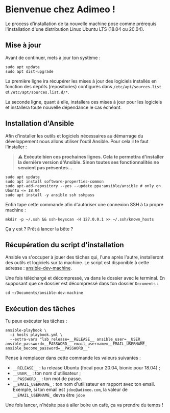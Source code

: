 # Bienvenue chez Adimeo !

Le process d'installation de ta nouvelle machine pose comme prérequis l'installation d'une distribution Linux Ubuntu LTS (18.04 ou 20.04).

## Mise à jour

Avant de continuer, mets à jour ton système :

```
sudo apt update
sudo apt dist-upgrade
```

La première ligne ira récupérer les mises à jour des logiciels installés en fonction des dépôts (repositories) configurés dans `/etc/apt/sources.list` et `/etc/apt/sources.list.d/*`.

La seconde ligne, quant à elle, installera ces mises à jour pour les logiciels et installera toute nouvelle dépendance le cas échéant.

## Installation d'Ansible

Afin d'installer les outils et logiciels nécessaires au démarrage du développement nous allons utiliser l'outil Ansible. Pour cela il te faut l'installer :

> :warning: **Exécute bien ces prochaines lignes. Cela te permettra d'installer la dernière version d'Ansible. Sinon toutes ses fonctionnalités ne seraient pas présentes...**

```
sudo apt update
sudo apt install software-properties-common
sudo apt-add-repository --yes --update ppa:ansible/ansible # only on Ubuntu <= 18.04
sudo apt install -y ansible ssh sshpass
```

Enfin tape cette commande afin d'autoriser une connexion SSH à ta propre machine : 

```
mkdir -p ~/.ssh && ssh-keyscan -H 127.0.0.1 >> ~/.ssh/known_hosts
```

Ça y est ? Prêt à lancer la bête ?

## Récupération du script d'installation

Ansible va s'occuper à jouer des tâches qui, l'une après l'autre, installeront des outils et logiciels sur ta machine. Le script est disponible à cette adresse : [ansible-dev-machine](https://github.com/adimeo-lab/ansible-dev-machine/releases).

Une fois téléchargé et décompressé, va dans le dossier avec le terminal. En supposant que ce dossier est décompressé dans ton dossier `Documents` :


```
cd ~/Documents/ansible-dev-machine
```

## Exécution des tâches

Tu peux exécuter les tâches : 

```
ansible-playbook \
  -i hosts playbook.yml \
  --extra-vars "lsb_release=__RELEASE__ ansible_user=__USER__ ansible_password=__PASSWORD__ email_username=__EMAIL_USERNAME_ ansible_become_password=__PASSWORD__"
```

Pense à remplacer dans cette commande les valeurs suivantes :

* `__RELEASE__` : ta release Ubuntu (focal pour 20.04, bionic pour 18.04) ;
* `__USER__` : ton nom d'utilisateur ;
* `__PASSWORD__` : ton mot de passe.
* `__EMAIL_USERNAME_` : ton nom d'utilisateur en rapport avec ton email. Exemple, si ton email est `jdoe@adimeo.com`, la valeur de `__EMAIL_USERNAME_` devra être `jdoe`

Une fois lancer, n'hésite pas à aller boire un café, ça va prendre du temps !

